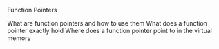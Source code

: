
Function Pointers

What are function pointers and how to use them
What does a function pointer exactly hold
Where does a function pointer point to in the virtual memory
